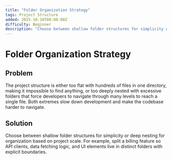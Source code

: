 ```yaml
---
title: "Folder Organization Strategy"
tags: Project Structure
added: 2025-10-10T00:00:00Z
difficulty: Beginner
description: "Choose between shallow folder structures for simplicity or deep nesting for organization based on project scale."
---
```

# Folder Organization Strategy

## Problem

The project structure is either too flat with hundreds of files in one directory, making it impossible to find anything, or too deeply nested with excessive folders that force developers to navigate through many levels to reach a single file. Both extremes slow down development and make the codebase harder to navigate.

## Solution

Choose between shallow folder structures for simplicity or deep nesting for organization based on project scale. For example, split a billing feature so API clients, data fetching logic, and UI elements live in distinct folders with explicit boundaries.
